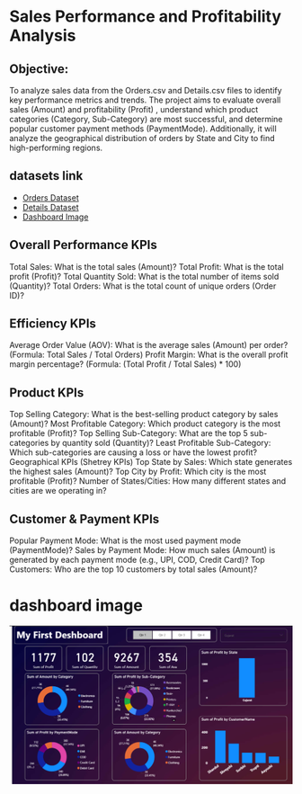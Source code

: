 # Sales Performance and Profitability Analysis

## Objective: 
To analyze sales data from the Orders.csv and Details.csv  files to identify key performance metrics and trends. The project aims to evaluate overall sales (Amount) and profitability (Profit) , understand which product categories (Category, Sub-Category) are most successful, and determine popular customer payment methods (PaymentMode). Additionally, it will analyze the geographical distribution of orders by State and City  to find high-performing regions.
## datasets link
* [Orders Dataset](./Orders.csv)
* [Details Dataset](./Details.csv)
* [Dashboard Image](./image_597d87.png)

## Overall Performance KPIs
Total Sales: What is the total sales (Amount)?
Total Profit: What is the total profit (Profit)?
Total Quantity Sold: What is the total number of items sold (Quantity)?
Total Orders: What is the total count of unique orders (Order ID)?

## Efficiency KPIs
Average Order Value (AOV): What is the average sales (Amount) per order?
(Formula: Total Sales / Total Orders)
Profit Margin: What is the overall profit margin percentage?
(Formula: (Total Profit / Total Sales) * 100)
 
## Product KPIs
Top Selling Category: What is the best-selling product category by sales (Amount)?
Most Profitable Category: Which product category is the most profitable (Profit)?
Top Selling Sub-Category: What are the top 5 sub-categories by quantity sold (Quantity)?
Least Profitable Sub-Category: Which sub-categories are causing a loss or have the lowest profit?
Geographical KPIs (Shetrey KPIs)
Top State by Sales: Which state generates the highest sales (Amount)?
Top City by Profit: Which city is the most profitable (Profit)?
Number of States/Cities: How many different states and cities are we operating in?

## Customer & Payment KPIs
Popular Payment Mode: What is the most used payment mode (PaymentMode)?
Sales by Payment Mode: How much sales (Amount) is generated by each payment mode (e.g., UPI, COD, Credit Card)?
Top Customers: Who are the top 10 customers by total sales (Amount)?

# dashboard image
![Project Dashboard](https://raw.githubusercontent.com/Urvish22/Data-Analysis-Dashboard/main/image.png)







